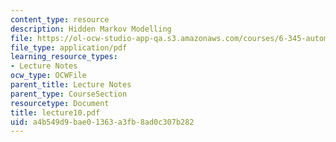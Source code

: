 ```yaml
---
content_type: resource
description: Hidden Markov Modelling
file: https://ol-ocw-studio-app-qa.s3.amazonaws.com/courses/6-345-automatic-speech-recognition-spring-2003/a4b549d9bae01363a3fb8ad0c307b282_lecture10.pdf
file_type: application/pdf
learning_resource_types:
- Lecture Notes
ocw_type: OCWFile
parent_title: Lecture Notes
parent_type: CourseSection
resourcetype: Document
title: lecture10.pdf
uid: a4b549d9-bae0-1363-a3fb-8ad0c307b282
---
```

